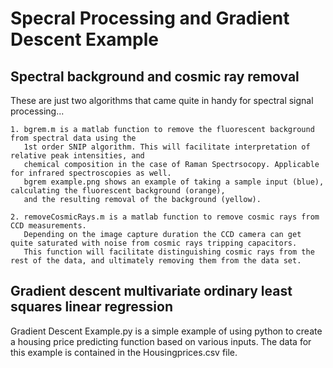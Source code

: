# Specral Processing and Gradient Descent Example

## Spectral background and cosmic ray removal

These are just two algorithms that came quite in handy for spectral signal processing...

    1. bgrem.m is a matlab function to remove the fluorescent background from spectral data using the 
       1st order SNIP algorithm. This will facilitate interpretation of relative peak intensities, and
       chemical composition in the case of Raman Spectrsocopy. Applicable for infrared spectroscopies as well. 
       bgrem example.png shows an example of taking a sample input (blue), calculating the fluorescent background (orange), 
       and the resulting removal of the background (yellow). 
   
    2. removeCosmicRays.m is a matlab function to remove cosmic rays from CCD measurements.
       Depending on the image capture duration the CCD camera can get quite saturated with noise from cosmic rays tripping capacitors. 
       This function will facilitate distinguishing cosmic rays from the rest of the data, and ultimately removing them from the data set.

## Gradient descent multivariate ordinary least squares linear regression
Gradient Descent Example.py is a simple example of using python to create a housing price predicting function 
based on various inputs. The data for this example is contained in the Housingprices.csv file.